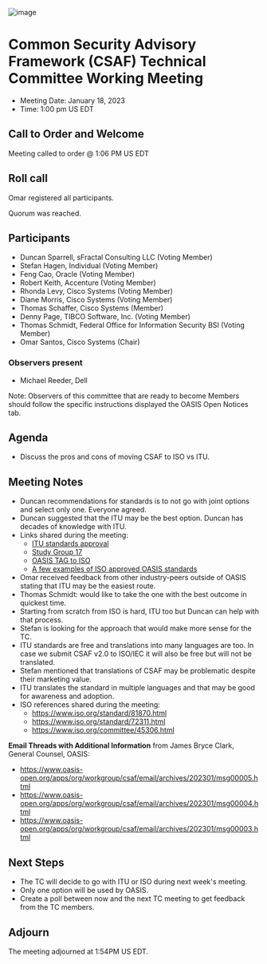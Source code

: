 ![image](https://user-images.githubusercontent.com/1690898/139102180-5c1e2583-14f1-4f58-ab2b-9e3807ed529c.png)

# Common Security Advisory Framework (CSAF) Technical Committee Working Meeting

- Meeting Date: January 18, 2023
- Time: 1:00 pm US EDT

## Call to Order and Welcome

Meeting called to order @ 1:06 PM US EDT

## Roll call

Omar registered all participants.  

Quorum was reached. 


## Participants

- Duncan Sparrell, sFractal Consulting LLC (Voting Member)
- Stefan Hagen, Individual (Voting Member)
- Feng Cao, Oracle (Voting Member)
- Robert Keith, Accenture (Voting Member)
- Rhonda Levy, Cisco Systems (Voting Member)
- Diane Morris, Cisco Systems (Voting Member)
- Thomas Schaffer, Cisco Systems (Member)
- Denny Page, TIBCO Software, Inc. (Voting Member)
- Thomas Schmidt, Federal Office for Information Security BSI (Voting Member)
- Omar Santos, Cisco Systems (Chair)


### Observers present

- Michael Reeder, Dell

Note: Observers of this committee that are ready to become Members should follow the specific instructions displayed the OASIS Open Notices tab.

## Agenda
- Discuss the pros and cons of moving CSAF to ISO vs ITU.

## Meeting Notes
- Duncan recommendations for standards is to not go with joint options and select only one. Everyone agreed.
- Duncan suggested that the ITU may be the best option. Duncan has decades of knowledge with ITU.   
- Links shared during the meeting:
  - [ITU standards approval](https://www.itu.int/en/ITU-T/about/Pages/approval.aspx)
  - [Study Group 17](https://www.itu.int/en/ITU-T/about/groups/Pages/sg17.aspx)
  - [OASIS TAG to ISO](https://www.oasis-open.org/tags/)
  - [A few examples of ISO approved OASIS standards](https://www.oasis-open.org/2020/08/03/iso-approves-oasis-ebms3-and-as4-as-international-standards-for-messaging/)
- Omar received feedback from other industry-peers outside of OASIS stating that ITU may be the easiest route. 
- Thomas Schmidt:  would like to take the one with the best outcome in quickest time.  
- Starting from scratch from ISO is hard, ITU too but Duncan can help with that process.  
- Stefan is looking for the approach that would make more sense for the TC.   
- ITU standards are free and translations into many languages are too. In case we submit CSAF v2.0 to ISO/IEC it will also be free but will not be translated.
- Stefan mentioned that translations of CSAF may be problematic despite their marketing value.
- ITU translates the standard in multiple languages and that may be good for awareness and adoption.  
- ISO references shared during the meeting:
  - https://www.iso.org/standard/81870.html
  - https://www.iso.org/standard/72311.html
  - https://www.iso.org/committee/45306.html

**Email Threads with Additional Information** from James Bryce Clark, General Counsel, OASIS:
- https://www.oasis-open.org/apps/org/workgroup/csaf/email/archives/202301/msg00005.html
- https://www.oasis-open.org/apps/org/workgroup/csaf/email/archives/202301/msg00004.html
- https://www.oasis-open.org/apps/org/workgroup/csaf/email/archives/202301/msg00003.html

## Next Steps
- The TC will decide to go with ITU or ISO during next week's meeting.
- Only one option will be used by OASIS.   
- Create a poll between now and the next TC meeting to get feedback from the TC members.


## Adjourn
The meeting adjourned at 1:54PM US EDT.

   
